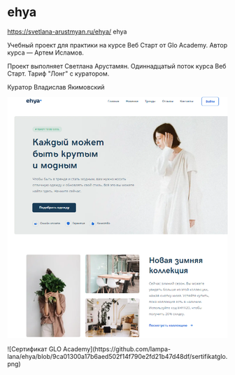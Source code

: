 # ehya
https://svetlana-arustmyan.ru/ehya/
ehya

Учебный проект для практики на курсе Веб Старт от Glo Academy. Автор курса — Артем Исламов.

Проект выполняет
Светлана Арустамян. Одиннадцатый поток курса Веб Старт. Тариф "Лонг" с куратором.

Куратор
Владислав Якимовский

![Иллюстрация к проекту](https://github.com/lampa-lana/ehya/blob/9ca01300a17b6aed502f14f790e2fd21b47d48df/screen_ehya.png)


<p>![Сертификат GLO Academy](https://github.com/lampa-lana/ehya/blob/9ca01300a17b6aed502f14f790e2fd21b47d48df/sertifikatglo.png)</p>
